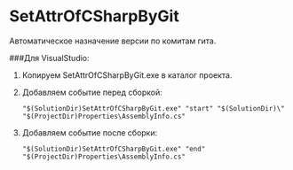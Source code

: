# SetAttrOfCSharpByGit
Автоматическое назначение версии по комитам гита.

###Для VisualStudio:
1.  Копируем SetAttrOfCSharpByGit.exe в каталог проекта.
2.  Добавляем событие перед сборкой:

        "$(SolutionDir)SetAttrOfCSharpByGit.exe" "start" "$(SolutionDir)\" "$(ProjectDir)Properties\AssemblyInfo.cs"
2.  Добавляем событие после сборки:

        "$(SolutionDir)SetAttrOfCSharpByGit.exe" "end" "$(ProjectDir)Properties\AssemblyInfo.cs"
